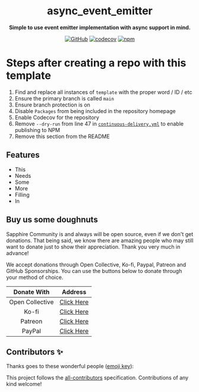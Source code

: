 <div align="center">

# async_event_emitter

**Simple to use event emitter implementation with async support in mind.**

[![GitHub](https://img.shields.io/github/license/vladfrangu/async_event_emitter)](https://github.com/vladfrangu/async_event_emitter/blob/main/LICENSE.md)
[![codecov](https://codecov.io/gh/vladfrangu/async_event_emitter/branch/main/graph/badge.svg?token=0MSAyoZNxz)](https://codecov.io/gh/vladfrangu/async_event_emitter)
[![npm](https://img.shields.io/npm/v/async_event_emitter?color=crimson&logo=npm&style=flat-square)](https://www.npmjs.com/package/async_event_emitter)

</div>

# Steps after creating a repo with this template

1. Find and replace all instances of `template` with the proper word / ID / etc
1. Ensure the primary branch is called `main`
1. Ensure branch protection is on
1. Disable `Packages` from being included in the repository homepage
1. Enable Codecov for the repository
1. Remove `--dry-run` from line 47 in [`continuous-delivery.yml`](.github/workflows/continuous-delivery.yml) to enable publishing to NPM
1. Remove this section from the README

## Features

-   This
-   Needs
-   Some
-   More
-   Filling
-   In

## Buy us some doughnuts

Sapphire Community is and always will be open source, even if we don't get donations. That being said, we know there are amazing people who may still want to donate just to show their appreciation. Thank you very much in advance!

We accept donations through Open Collective, Ko-fi, Paypal, Patreon and GitHub Sponsorships. You can use the buttons below to donate through your method of choice.

|   Donate With   |                       Address                       |
| :-------------: | :-------------------------------------------------: |
| Open Collective | [Click Here](https://sapphirejs.dev/opencollective) |
|      Ko-fi      |      [Click Here](https://sapphirejs.dev/kofi)      |
|     Patreon     |    [Click Here](https://sapphirejs.dev/patreon)     |
|     PayPal      |     [Click Here](https://sapphirejs.dev/paypal)     |

## Contributors ✨

Thanks goes to these wonderful people ([emoji key](https://allcontributors.org/docs/en/emoji-key)):

<!-- ALL-CONTRIBUTORS-LIST:START - Do not remove or modify this section -->
<!-- prettier-ignore-start -->
<!-- markdownlint-disable -->
<!-- markdownlint-enable -->
<!-- prettier-ignore-end -->

<!-- ALL-CONTRIBUTORS-LIST:END -->

This project follows the [all-contributors](https://github.com/all-contributors/all-contributors) specification. Contributions of any kind welcome!

